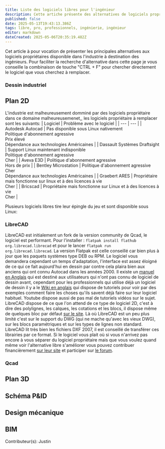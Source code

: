 ```yaml
---
title: Liste des logiciels libres pour l'ingénieur
description: Cette artiche présente des alternatives de logiciels propriétaires
published: false
date: 2025-05-13T19:43:13.386Z
tags: libre, pro, professionnels, ingénierie, ingénieur
editor: markdown
dateCreated: 2025-05-06T20:35:19.482Z
---
```


Cet article à pour vocation de présenter les principales alternatives aux logiciels propriétaires disponible dans l'industrie à destination des ingénieurs.
Pour faciliter la recherche d'alternative dans cette page je vous conseille la combinaison de touche "CTRL + F" pour chercher directement le logiciel que vous cherchez à remplacer.
### Dessin industriel
## Plan 2D
L'industrie est malheureusement domminé par des logiciels propriétaire dans ce domaine malheureusemenet,, les logiciels propriétaire à remplacer sont les suivants:
| Logiciel | Problème avec le logiciel |
| --- | --- |
| Autodesk Autocad | Pas disponible sous Linux nativement<br>Politique d'abonnement agressive<br>Prix élevé<br>Dépendance aux technologies Américaines |
| Dassault Systèmes Draftsight | Support Linux maintenant indisponible<br>Politique d'abonnement agressive<br>Cher |
| Aveva E3D | Politique d'abonnement agressive<br>Hors de prix |
| Bentley Microstation | Politique d'abonnement agressive<br>Cher<br>Dépendance aux technologies Américaines |
| Graebert ARES | Propriétaire mais fonctionne sur linux et à des licences à vie<br>Cher |
| Bricscad | Propriétaire mais fonctionne sur Linux et à des licences à vie<br>Cher |

Plusieurs logiciels libres tire leur épingle du jeu et sont disponible sous Linux:
### LibreCAD
LibreCAD est initialement un fork de la version community de Qcad, le logiciel est performant.
Pour l'installer : `flatpak install flathub org.librecad.librecad` et pour le lancer `flatpak run org.librecad.librecad`. La version Flatpak est celle conseillé car bien plus à jour que les paquets systèmes type DEB ou RPM.
Le logiciel vous demandera cependant un temps d'adaptation, l'interface est assez éloigné de ce qui ce fait aujourd'hui en dessin par contre cela plaira bien aux anciens qui ont connu Autocad dans les années 2000. Il existe un [manuel en Anglais](https://docs.librecad.org/en/2.2.0_a/) qui est destiné aux utilisateurs qui n'ont pas connu de logiciel de dessin avant, cependant pour les professionnels qui utilise déjà un logiciel de dessin il y a le [Wiki en anglais](https://dokuwiki.librecad.org/doku.php/start) qui dispose de tutoriels pour voir par des exemples comment faire les choses  qu'ils savent déjà faire sur leur logiciel habituel. Youtube dispose aussi de pas mal de tutoriels vidéos sur le sujet.
LibreCAD dispose de ce que l'on attend de ce type de logiciel 2D, c'est à dire des polylignes, les calques, les cotations et les blocs, il dispose même de quelques bloc par défaut [sur le site](https://wiki.librecad.org/index.php/Part_Libraries). 
Là où LibreCAD est un peu plus limité c'est sur le support du DWG (qui ne mache qu'avec les vieux DWG), sur les blocs paramétriques et sur les types de lignes non standard.
LibreCAD lit très bien les fichiers DXF 2007, il est conseillé de transférer ces librairies par ce format.
Si le logiciel vous plait où si vous n'arrivez pas encore à vous séparer du logiciel propriétaire mais que vous voulez quand même voir l'alternative libre s'améliorer vous  pouvez contribuer financièrement [sur leur site](https://librecad.org/donate.html) et participer sur [le forum](https://forum.librecad.org/).
### Qcad

## Plan 3D
## Schéma P&ID
## Design mécanique
## BIM

Contributeur(s): Justin
